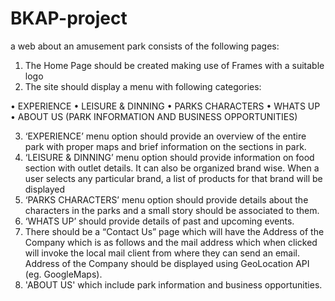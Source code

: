 # BKAP-project

a web about an amusement park consists of the following pages:

1. The Home Page should be created making use of Frames with a suitable logo
2. The site should display a menu with following categories:

• EXPERIENCE
• LEISURE & DINNING
• PARKS CHARACTERS
• WHATS UP
• ABOUT US (PARK INFORMATION AND BUSINESS OPPORTUNITIES)

3. ‘EXPERIENCE’ menu option should provide an overview of the entire park with proper maps and brief information on the sections in park.
4. ‘LEISURE & DINNING’ menu option should provide information on food section with outlet details. It can also be organized brand wise. When a user selects any particular brand, a list of products for that brand will be displayed
5. ‘PARKS CHARACTERS’ menu option should provide details about the characters in the parks and a small story should be associated to them.
6. ‘WHATS UP’ should provide details of past and upcoming events.
7. There should be a “Contact Us” page which will have the Address of the Company which is as follows and the mail address which when clicked will invoke the local mail client from where they can send an email. Address of the Company should be displayed using GeoLocation API (eg. GoogleMaps).
8. 'ABOUT US' which include park information and business opportunities.

